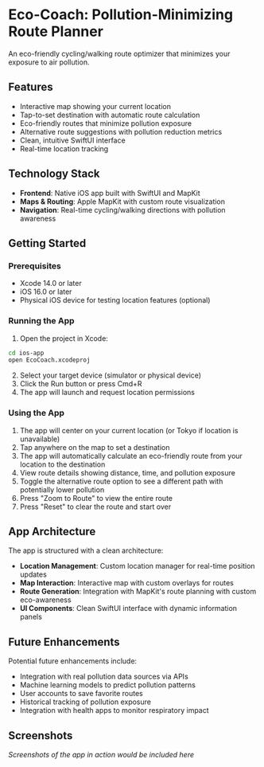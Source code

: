 # Eco-Coach: Pollution-Minimizing Route Planner

An eco-friendly cycling/walking route optimizer that minimizes your exposure to air pollution.

## Features

- Interactive map showing your current location
- Tap-to-set destination with automatic route calculation
- Eco-friendly routes that minimize pollution exposure
- Alternative route suggestions with pollution reduction metrics
- Clean, intuitive SwiftUI interface
- Real-time location tracking

## Technology Stack

- **Frontend**: Native iOS app built with SwiftUI and MapKit
- **Maps & Routing**: Apple MapKit with custom route visualization
- **Navigation**: Real-time cycling/walking directions with pollution awareness

## Getting Started

### Prerequisites

- Xcode 14.0 or later
- iOS 16.0 or later
- Physical iOS device for testing location features (optional)

### Running the App

1. Open the project in Xcode:
```bash
cd ios-app
open EcoCoach.xcodeproj
```

2. Select your target device (simulator or physical device)
3. Click the Run button or press Cmd+R
4. The app will launch and request location permissions

### Using the App

1. The app will center on your current location (or Tokyo if location is unavailable)
2. Tap anywhere on the map to set a destination
3. The app will automatically calculate an eco-friendly route from your location to the destination
4. View route details showing distance, time, and pollution exposure
5. Toggle the alternative route option to see a different path with potentially lower pollution
6. Press "Zoom to Route" to view the entire route
7. Press "Reset" to clear the route and start over

## App Architecture

The app is structured with a clean architecture:

- **Location Management**: Custom location manager for real-time position updates
- **Map Interaction**: Interactive map with custom overlays for routes
- **Route Generation**: Integration with MapKit's route planning with custom eco-awareness
- **UI Components**: Clean SwiftUI interface with dynamic information panels

## Future Enhancements

Potential future enhancements include:

- Integration with real pollution data sources via APIs
- Machine learning models to predict pollution patterns
- User accounts to save favorite routes
- Historical tracking of pollution exposure
- Integration with health apps to monitor respiratory impact

## Screenshots

*Screenshots of the app in action would be included here* 